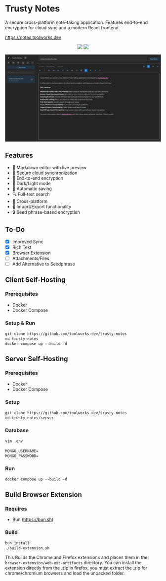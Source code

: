 # Trusty Notes

A secure cross-platform note-taking application. Features end-to-end encryption for cloud sync and a modern React frontend.

https://notes.toolworks.dev

<p align="center">
<a href="https://addons.mozilla.org/en-US/firefox/addon/trustynotes/"><img src="https://user-images.githubusercontent.com/585534/107280546-7b9b2a00-6a26-11eb-8f9f-f95932f4bfec.png"></a>
<a href="https://chromewebstore.google.com/detail/trustynotes/jbofhocadlfnlhgjkcnbldobinlfghei"><img src="https://user-images.githubusercontent.com/585534/107280622-91a8ea80-6a26-11eb-8d07-77c548b28665.png"></a><br>
</p>

![image](trusty-notes.png)

## Features

- 📝 Markdown editor with live preview
- 🔄 Secure cloud synchronization
- 🔐 End-to-end encryption
- 🌙 Dark/Light mode
- 💾 Automatic saving
- 🔍 Full-text search
- 📱 Cross-platform
- 💾 Import/Export functionality
- 🔒 Seed phrase-based encryption

## To-Do
- [x] Improved Sync
- [x] Rich Text
- [x] Browser Extension
- [ ] Attachments/Files
- [ ] Add Alternative to Seedphrase

## Client Self-Hosting

### Prerequisites
- Docker
- Docker Compose

### Setup & Run
```
git clone https://github.com/toolworks-dev/trusty-notes
cd trusty-notes
docker compose up --build -d
```

## Server Self-Hosting

### Prerequisites
- Docker
- Docker Compose

### Setup
```
git clone https://github.com/toolworks-dev/trusty-notes
cd trusty-notes/server
```

### Database
```
vim .env

MONGO_USERNAME=
MONGO_PASSWORD=
```

### Run
```
docker compose up --build -d
```

## Build Browser Extension

### Requires
- Bun (https://bun.sh)

### Build

```
bun install
./build-extension.sh
```

This Builds the Chrome and Firefox extensions and places them in the `browser-extension/web-ext-artifacts` directory. You can install the extension directly from the .zip in firefox, you must extract the .zip for chrome/chromium browsers and load the unpacked folder.

